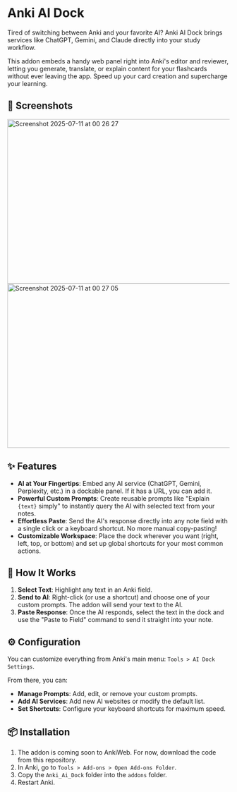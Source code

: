 # Anki AI Dock

[](https://ankiweb.net/shared/info/)
[](https://www.google.com/search?q=LICENSE)

Tired of switching between Anki and your favorite AI? Anki AI Dock brings services like ChatGPT, Gemini, and Claude directly into your study workflow.

This addon embeds a handy web panel right into Anki's editor and reviewer, letting you generate, translate, or explain content for your flashcards without ever leaving the app. Speed up your card creation and supercharge your learning.

## 📸 Screenshots
<img width="527" height="373" alt="Screenshot 2025-07-11 at 00 26 27" src="https://github.com/user-attachments/assets/954c06f3-9484-45e6-b861-113a41b5974f" />
<img width="527" height="373" alt="Screenshot 2025-07-11 at 00 27 05" src="https://github.com/user-attachments/assets/fae07421-b8dc-4950-84e9-99b791558eb8" />


## ✨ Features

  * **AI at Your Fingertips**: Embed any AI service (ChatGPT, Gemini, Perplexity, etc.) in a dockable panel. If it has a URL, you can add it.
  * **Powerful Custom Prompts**: Create reusable prompts like "Explain `{text}` simply" to instantly query the AI with selected text from your notes.
  * **Effortless Paste**: Send the AI's response directly into any note field with a single click or a keyboard shortcut. No more manual copy-pasting\!
  * **Customizable Workspace**: Place the dock wherever you want (right, left, top, or bottom) and set up global shortcuts for your most common actions.

## 🚀 How It Works

1.  **Select Text**: Highlight any text in an Anki field.
2.  **Send to AI**: Right-click (or use a shortcut) and choose one of your custom prompts. The addon will send your text to the AI.
3.  **Paste Response**: Once the AI responds, select the text in the dock and use the "Paste to Field" command to send it straight into your note.

## ⚙️ Configuration

You can customize everything from Anki's main menu: `Tools > AI Dock Settings`.

From there, you can:

  * **Manage Prompts**: Add, edit, or remove your custom prompts.
  * **Add AI Services**: Add new AI websites or modify the default list.
  * **Set Shortcuts**: Configure your keyboard shortcuts for maximum speed.

## 📦 Installation

1.  The addon is coming soon to AnkiWeb. For now, download the code from this repository.
2.  In Anki, go to `Tools > Add-ons > Open Add-ons Folder`.
3.  Copy the `Anki_Ai_Dock` folder into the `addons` folder.
4.  Restart Anki.
